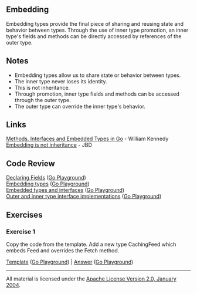 ## Embedding

Embedding types provide the final piece of sharing and reusing state and behavior between types. Through the use of inner type promotion, an inner type's fields and methods can be directly accessed by references of the outer type.

## Notes

* Embedding types allow us to share state or behavior between types.
* The inner type never loses its identity.
* This is not inheritance.
* Through promotion, inner type fields and methods can be accessed through the outer type.
* The outer type can override the inner type's behavior.

## Links

[Methods, Interfaces and Embedded Types in Go](https://www.ardanlabs.com/blog/2014/05/methods-interfaces-and-embedded-types.html) - William Kennedy    
[Embedding is not inheritance](https://rakyll.org/typesystem/) - JBD  

## Code Review

[Declaring Fields](example1/example1.go) ([Go Playground](https://play.golang.org/p/mT4iWg10YEp))  
[Embedding types](example2/example2.go) ([Go Playground](https://play.golang.org/p/avo8I21N-qq))  
[Embedded types and interfaces](example3/example3.go) ([Go Playground](https://play.golang.org/p/pdwB9dxD1MR))  
[Outer and inner type interface implementations](example4/example4.go) ([Go Playground](https://play.golang.org/p/soB4QujV4Sj))

## Exercises

### Exercise 1

Copy the code from the template. Add a new type CachingFeed which embeds Feed and overrides the Fetch method.

[Template](exercises/template1/template1.go) ([Go Playground](https://play.golang.org/p/kdHgALCIPIs)) | 
[Answer](exercises/exercise1/exercise1.go) ([Go Playground](https://play.golang.org/p/FbvPJoQc4In))
___
All material is licensed under the [Apache License Version 2.0, January 2004](http://www.apache.org/licenses/LICENSE-2.0).
